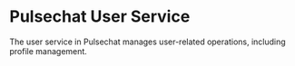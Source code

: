 # Pulsechat User Service

The user service in Pulsechat manages user-related operations, including profile management.
